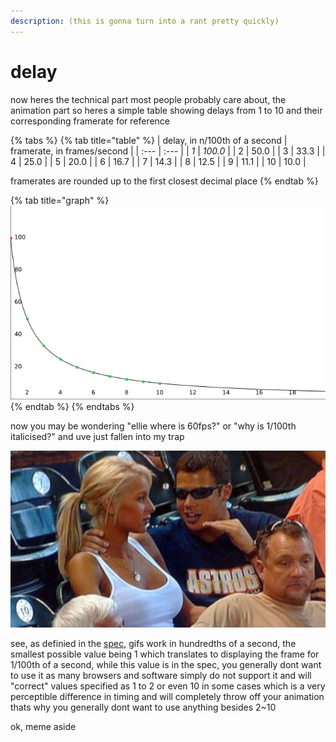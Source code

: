 ```yaml
---
description: (this is gonna turn into a rant pretty quickly)
---
```


# delay

now heres the technical part most people probably care about, the animation part so heres a simple table showing delays from 1 to 10 and their corresponding framerate for reference

{% tabs %}
{% tab title="table" %}
| delay, in n/100th of a second | framerate, in frames/second |
| :--- | :--- |
| _1_ | _100.0_ |
| 2 | 50.0 |
| 3 | 33.3 |
| 4 | 25.0 |
| 5 | 20.0 |
| 6 | 16.7 |
| 7 | 14.3 |
| 8 | 12.5 |
| 9 | 11.1 |
| 10 | 10.0 |

framerates are rounded up to the first closest decimal place
{% endtab %}

{% tab title="graph" %}
![](../.gitbook/assets/save.png)
{% endtab %}
{% endtabs %}

now you may be wondering "ellie where is 60fps?" or "why is 1/100th italicised?" and uve just fallen into my trap

![](../.gitbook/assets/image.png)

see, as definied in the [spec](https://www.w3.org/Graphics/GIF/spec-gif89a.txt), gifs work in hundredths of a second, the smallest possible value being 1 which translates to displaying the frame for 1/100th of a second, while this value is in the spec, you generally dont want to use it as many browsers and software simply do not support it and will "correct" values specified as 1 to 2 or even 10 in some cases which is a very perceptible difference in timing and will completely throw off your animation thats why you generally dont want to use anything besides 2~10

  
ok, meme aside





